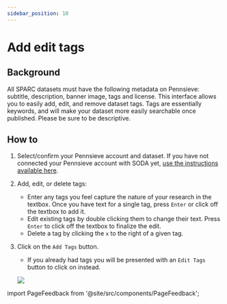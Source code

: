 ```yaml
---
sidebar_position: 10
---
```


# Add edit tags

## Background

All SPARC datasets must have the following metadata on Pennsieve: subtitle, description, banner image, tags and license. This interface allows you to easily add, edit, and remove dataset tags. Tags are essentially keywords, and will make your dataset more easily searchable once published. Please be sure to be descriptive.

## How to

1. Select/confirm your Pennsieve account and dataset. If you have not connected your Pennsieve account with SODA yet, [use the instructions available here](./connect-your-pennsieve-account-with-soda).
2. Add, edit, or delete tags:
   - Enter any tags you feel capture the nature of your research in the textbox. Once you have text for a single tag, press `Enter` or click off the textbox to add it.
   - Edit existing tags by double clicking them to change their text. Press `Enter` to click off the textbox to finalize the edit.
   - Delete a tag by clicking the `x` to the right of a given tag.
3. Click on the `Add Tags` button.

   - If you already had tags you will be presented with an `Edit Tags` button to click on instead.

   ![](https://github.com/fairdataihub/SODA-for-SPARC/blob/main/docs/documentation/Manage-datasets/Manage-permissions/add-permissions.gif?raw=true)

import PageFeedback from '@site/src/components/PageFeedback';

<PageFeedback />
